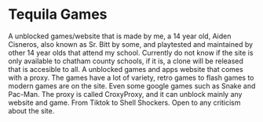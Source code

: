 # Tequila Games
A unblocked games/website that is made by me, a 14 year old, Aiden Cisneros, also known as Sr. Bitt by some, and playtested and maintained by other 14 year olds that attend my school.
Currently do not know if the site is only available to chatham county schools, if it is, a clone will be released that is accesible to all.
A unblocked games and apps website that comes with a proxy. The games have a lot of variety, retro games to flash games to modern games are on the site. Even some google games such as Snake and Pac-Man.
The proxy is called CroxyProxy, and it can unblock mainly any website and game. From Tiktok to Shell Shockers.
Open to any criticism about the site.
